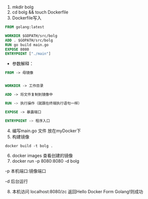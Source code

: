 1. mkdir bolg
2. cd bolg && touch Dockerfile
3. Dockerfile写入
```dockerfile
FROM golang:latest

WORKDIR $GOPATH/src/bolg
ADD . $GOPATH/src/bolg
RUN go build main.go
EXPOSE 8080
ENTRYPOINT ["./main"]

```

- 参数解释：

```dockerfile
FROM -> 母镜像 


WORKDIR -> 工作目录 

ADD -> 将文件复制到镜像中 

RUN -> 执行操作（就跟在终端执行语句一样） 

EXPOSE -> 暴露端口 

ENTRYPOINT -> 程序入口
```

4. 编写main.go 文件 放在myDocker下
5. 构建镜像
```dockerfile
docker build -t bolg .
```
6. docker images 查看创建的镜像
7.  docker run -p 8080:8080 -d bolg
  
  -p   本机端口:镜像端口 
  
  -d    后台运行
  
8.    本机访问 localhost:8080/zc 返回Hello Docker Form Golang!则成功
  


